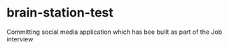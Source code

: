 # brain-station-test
Committing social media application which has bee built as part of the Job interview 
